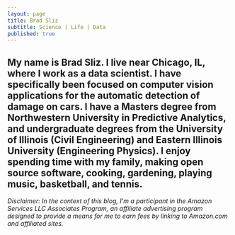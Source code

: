 ```yaml
---
layout: page
title: Brad Sliz
subtitle: Science | Life | Data
published: true
---
```


## **My name is Brad Sliz. I live near Chicago, IL, where I work as a data scientist. I have specifically been focused on computer vision applications for the automatic detection of damage on cars. I have a Masters degree from Northwestern University in Predictive Analytics, and undergraduate degrees from the University of Illinois (Civil Engineering) and Eastern Illinois University (Engineering Physics). I enjoy spending time with my family, making open source software, cooking, gardening, playing music, basketball, and tennis.**



*Disclaimer: In the context of this blog, I'm a participant in the Amazon Services LLC Associates Program, an affiliate advertising program designed to provide a means for me to earn fees by linking to Amazon.com and affiliated sites.*

